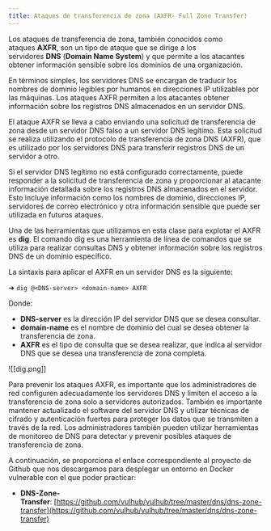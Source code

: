 ```yaml
---
title: Ataques de transferencia de zona (AXFR- Full Zone Transfer)
---
```

Los ataques de transferencia de zona, también conocidos como ataques **AXFR**, son un tipo de ataque que se dirige a los servidores **DNS** (**Domain Name System**) y que permite a los atacantes obtener información sensible sobre los dominios de una organización.

En términos simples, los servidores DNS se encargan de traducir los nombres de dominio legibles por humanos en direcciones IP utilizables por las máquinas. Los ataques AXFR permiten a los atacantes obtener información sobre los registros DNS almacenados en un servidor DNS.

El ataque AXFR se lleva a cabo enviando una solicitud de transferencia de zona desde un servidor DNS falso a un servidor DNS legítimo. Esta solicitud se realiza utilizando el protocolo de transferencia de zona DNS (AXFR), que es utilizado por los servidores DNS para transferir registros DNS de un servidor a otro.

Si el servidor DNS legítimo no está configurado correctamente, puede responder a la solicitud de transferencia de zona y proporcionar al atacante información detallada sobre los registros DNS almacenados en el servidor. Esto incluye información como los nombres de dominio, direcciones IP, servidores de correo electrónico y otra información sensible que puede ser utilizada en futuros ataques.

Una de las herramientas que utilizamos en esta clase para explotar el AXFR es **dig**. El comando dig es una herramienta de línea de comandos que se utiliza para realizar consultas DNS y obtener información sobre los registros DNS de un dominio específico.

La sintaxis para aplicar el AXFR en un servidor DNS es la siguiente:

➜ `dig @<DNS-server> <domain-name> AXFR`

Donde:

-   **DNS-server** es la dirección IP del servidor DNS que se desea consultar.
-   **domain-name** es el nombre de dominio del cual se desea obtener la transferencia de zona.
-   **AXFR** es el tipo de consulta que se desea realizar, que indica al servidor DNS que se desea una transferencia de zona completa.

![[dig.png]]

Para prevenir los ataques AXFR, es importante que los administradores de red configuren adecuadamente los servidores DNS y limiten el acceso a la transferencia de zona solo a servidores autorizados. También es importante mantener actualizado el software del servidor DNS y utilizar técnicas de cifrado y autenticación fuertes para proteger los datos que se transmiten a través de la red. Los administradores también pueden utilizar herramientas de monitoreo de DNS para detectar y prevenir posibles ataques de transferencia de zona.

A continuación, se proporciona el enlace correspondiente al proyecto de Github que nos descargamos para desplegar un entorno en Docker vulnerable con el que poder practicar:

-   **DNS-Zone-Transfer**: [https://github.com/vulhub/vulhub/tree/master/dns/dns-zone-transfer](https://github.com/vulhub/vulhub/tree/master/dns/dns-zone-transfer)


